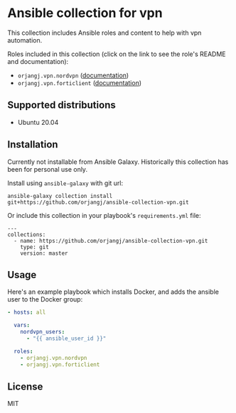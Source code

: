 # Ansible collection for vpn

This collection includes Ansible roles and content to help with vpn automation.

Roles included in this collection (click on the link to see the role's README and documentation):

  - `orjangj.vpn.nordvpn` ([documentation](https://github.com/orjangj/ansible-collection-vpn/blob/master/roles/nordvpn/README.md))
  - `orjangj.vpn.forticlient` ([documentation](https://github.com/orjangj/ansible-collection-vpn/blob/master/roles/forticlient/README.md))

## Supported distributions

* Ubuntu 20.04

## Installation

Currently not installable from Ansible Galaxy. Historically this collection has been for personal use only.

Install using `ansible-galaxy` with git url:

```
ansible-galaxy collection install git+https://github.com/orjangj/ansible-collection-vpn.git
```

Or include this collection in your playbook's `requirements.yml` file:

```
---
collections:
  - name: https://github.com/orjangj/ansible-collection-vpn.git
    type: git
    version: master
```

## Usage

Here's an example playbook which installs Docker, and adds the ansible user to the Docker group:

```yaml
- hosts: all

  vars:
    nordvpn_users:
      - "{{ ansible_user_id }}"

  roles:
    - orjangj.vpn.nordvpn
    - orjangj.vpn.forticlient
```

## License

MIT
